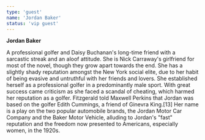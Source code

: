 ```yaml
---
type: 'guest'
name: 'Jordan Baker'
status: 'vip guest'
---
```


**Jordan Baker**

A professional golfer and Daisy Buchanan's long-time friend with a sarcastic streak and
an aloof attitude. She is Nick Carraway's girlfriend for most of the novel, though they
grow apart towards the end. She has a slightly shady reputation amongst the New York
social elite, due to her habit of being evasive and untruthful with her friends and lovers.
She established herself as a professional golfer in a predominantly male sport. With great
success came criticism as she faced a scandal of cheating, which harmed her reputation as
a golfer. Fitzgerald told Maxwell Perkins that Jordan was based on the golfer Edith Cummings,
a friend of Ginevra King.[13] Her name is a play on the two popular automobile brands,
the Jordan Motor Car Company and the Baker Motor Vehicle, alluding to Jordan's "fast"
reputation and the freedom now presented to Americans, especially women, in the 1920s.